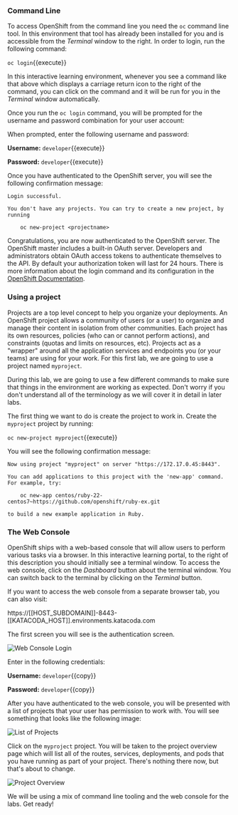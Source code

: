 ### Command Line

To access OpenShift from the command line you need the `oc` command line tool. In this environment that tool has already been installed for you and is accessible from the _Terminal_ window to the right.  In
order to login, run the following command:

``oc login``{{execute}}

In this interactive learning environment, whenever you see a command like that above which displays a carriage return icon to the right of the command, you can click on the command and it will be run for you in the _Terminal_ window automatically.

Once you run the `oc login` command, you will be prompted for the username and
password combination for your user account:

When prompted, enter the following username and password:

**Username:** ``developer``{{execute}}

**Password:** ``developer``{{execute}}

Once you have authenticated to the OpenShift server, you will see the
following confirmation message:

```
Login successful.

You don't have any projects. You can try to create a new project, by running

    oc new-project <projectname>
```

Congratulations, you are now authenticated to the OpenShift server. The
OpenShift master includes a built-in OAuth server. Developers and administrators
obtain OAuth access tokens to authenticate themselves to the API. By default
your authorization token will last for 24 hours. There is more information about
the login command and its configuration in the [OpenShift Documentation](https://docs.openshift.org/cli_reference/get_started_cli.html#basic-setup-and-login).

### Using a project

Projects are a top level concept to help you organize your deployments. An
OpenShift project allows a community of users (or a user) to organize and manage
their content in isolation from other communities. Each project has its own
resources, policies (who can or cannot perform actions), and constraints (quotas
and limits on resources, etc). Projects act as a "wrapper" around all the
application services and endpoints you (or your teams) are using for your work.
For this first lab, we are going to use a project named ``myproject``.

During this lab, we are going to use a few different commands to make sure that
things in the environment are working as expected.  Don't worry if you don't
understand all of the terminology as we will cover it in detail in later labs.

The first thing we want to do is create the project to work in. Create the `myproject` project by running:

``oc new-project myproject``{{execute}}

You will see the following confirmation message:

```
Now using project "myproject" on server "https://172.17.0.45:8443".

You can add applications to this project with the 'new-app' command. For example, try:

    oc new-app centos/ruby-22-centos7~https://github.com/openshift/ruby-ex.git

to build a new example application in Ruby.
```

### The Web Console

OpenShift ships with a web-based console that will allow users to
perform various tasks via a browser.  In this interactive learning portal, to the right of this description you should initially see a terminal window. To access the web console, click on the _Dashboard_ button about the terminal window. You can switch back to the terminal by clicking on the _Terminal_ button.

If you want to access the web console from a separate browser tab, you can also visit:

https://[[HOST_SUBDOMAIN]]-8443-[[KATACODA_HOST]].environments.katacoda.com

The first screen you will see is the authentication screen.

![Web Console Login](../../assets/intro-openshift/deploying-python/01-web-console-login.png)

Enter in the following credentials:

**Username:** ``developer``{{copy}}

**Password:** ``developer``{{copy}}

After you have authenticated to the web console, you will be presented with a
list of projects that your user has permission to work with. You will see
something that looks like the following image:

![List of Projects](../../assets/intro-openshift/deploying-python/01-list-of-projects.png)

Click on the `myproject` project. You will be taken to the project overview page
which will list all of the routes, services, deployments, and pods that you have
running as part of your project. There's nothing there now, but that's about to
change.

![Project Overview](../../assets/intro-openshift/deploying-python/01-project-overview.png)

We will be using a mix of command line tooling and the web console for the labs.
Get ready!
